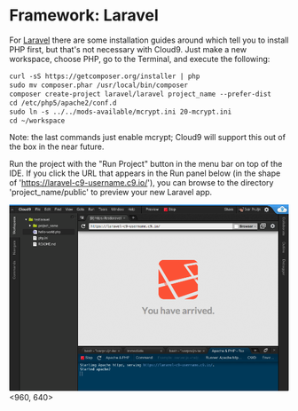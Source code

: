 # Framework: Laravel
For [Laravel](http://laravel.com/) there are some installation guides around which tell you to install PHP first, but that's not necessary with Cloud9.
Just make a new workspace, choose PHP, go to the Terminal, and execute the following:

    curl -sS https://getcomposer.org/installer | php
    sudo mv composer.phar /usr/local/bin/composer
    composer create-project laravel/laravel project_name --prefer-dist
    cd /etc/php5/apache2/conf.d
    sudo ln -s ../../mods-available/mcrypt.ini 20-mcrypt.ini
    cd ~/workspace

Note: the last commands just enable mcrypt; Cloud9 will support this out of the box in the near future.

Run the project with the "Run Project" button in the menu bar on top of the IDE.
If you click the URL that appears in the Run panel below (in the shape of 'https://laravel-c9-username.c9.io/'), you can browse to the directory 'project_name/public' to preview your new Laravel app.

![Run Panel](./resources/images/laravelWorkspaceRunning.png)<960, 640>
